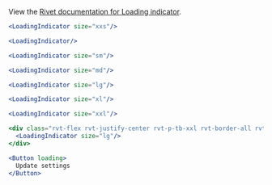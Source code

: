 View the [Rivet documentation for Loading indicator](https://rivet.iu.edu/components/loading-indicator).

<!-- prettier-ignore-start -->
```jsx
<LoadingIndicator size="xxs"/>

<LoadingIndicator/>

<LoadingIndicator size="sm"/>

<LoadingIndicator size="md"/>

<LoadingIndicator size="lg"/>

<LoadingIndicator size="xl"/>

<LoadingIndicator size="xxl"/>

<div class="rvt-flex rvt-justify-center rvt-p-tb-xxl rvt-border-all rvt-border-radius">
  <LoadingIndicator size="lg"/>
</div>

<Button loading>
  Update settings
</Button>
```
<!-- prettier-ignore-end -->
